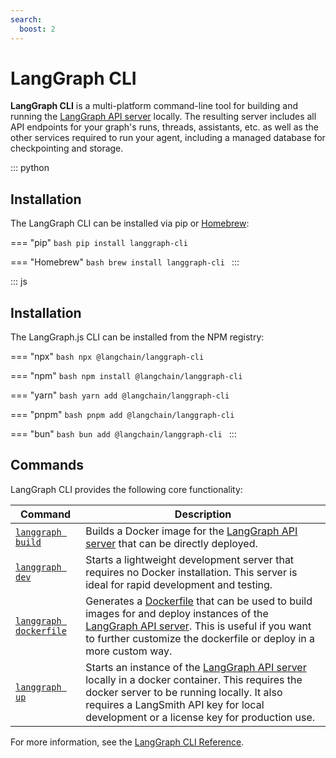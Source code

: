 ```yaml
---
search:
  boost: 2
---
```


# LangGraph CLI

**LangGraph CLI** is a multi-platform command-line tool for building and running the [LangGraph API server](./langgraph_server.md) locally. The resulting server includes all API endpoints for your graph's runs, threads, assistants, etc. as well as the other services required to run your agent, including a managed database for checkpointing and storage.

::: python

## Installation

The LangGraph CLI can be installed via pip or [Homebrew](https://brew.sh/):

=== "pip"
`bash
    pip install langgraph-cli
    `

=== "Homebrew"
`bash
    brew install langgraph-cli
    `
:::

::: js

## Installation

The LangGraph.js CLI can be installed from the NPM registry:

=== "npx"
`bash
    npx @langchain/langgraph-cli
    `

=== "npm"
`bash
    npm install @langchain/langgraph-cli
    `

=== "yarn"
`bash
    yarn add @langchain/langgraph-cli
    `

=== "pnpm"
`bash
    pnpm add @langchain/langgraph-cli
    `

=== "bun"
`bash
    bun add @langchain/langgraph-cli
    `
:::

## Commands

LangGraph CLI provides the following core functionality:

| Command                                                        | Description                                                                                                                                                                                                                                                                            |
| -------------------------------------------------------------- | -------------------------------------------------------------------------------------------------------------------------------------------------------------------------------------------------------------------------------------------------------------------------------------- |
| [`langgraph build`](../cloud/reference/cli.md#build)           | Builds a Docker image for the [LangGraph API server](./langgraph_server.md) that can be directly deployed.                                                                                                                                                                             |
| [`langgraph dev`](../cloud/reference/cli.md#dev)               | Starts a lightweight development server that requires no Docker installation. This server is ideal for rapid development and testing.                                                                                                                                                  |
| [`langgraph dockerfile`](../cloud/reference/cli.md#dockerfile) | Generates a [Dockerfile](https://docs.docker.com/reference/dockerfile/) that can be used to build images for and deploy instances of the [LangGraph API server](./langgraph_server.md). This is useful if you want to further customize the dockerfile or deploy in a more custom way. |
| [`langgraph up`](../cloud/reference/cli.md#up)                 | Starts an instance of the [LangGraph API server](./langgraph_server.md) locally in a docker container. This requires the docker server to be running locally. It also requires a LangSmith API key for local development or a license key for production use.                          |

For more information, see the [LangGraph CLI Reference](../cloud/reference/cli.md).
